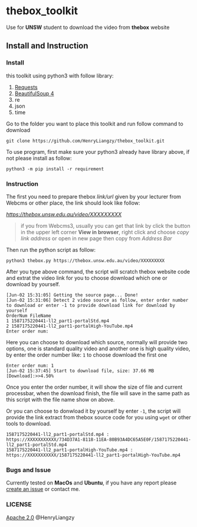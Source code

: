 # thebox_toolkit

Use for **UNSW** student to download the video from **thebox** website

## Install and Instruction

### Install

this toolkit using python3 with follow library:

1. [Requests](https://requests.readthedocs.io/)
2. [BeautifulSoup 4](https://beautifulsoup.readthedocs.io)
3. re
4. json
5. time

Go to the folder you want to place this toolkit and run follow command to download

```(bash)
git clone https://github.com/HenryLiangzy/thebox_toolkit.git
```

To use program, first make sure your python3 already have library above, if not please install as follow:

```(bash)
python3 -m pip install -r requirement
```

### Instruction

The first you need to prepare thebox *link/url* given by your lecturer from Webcms or other place, the link should look like follow:

*<https://thebox.unsw.edu.au/video/XXXXXXXXX>*

> if you from Webcms3, usually you can get that link by click the button in the upper left corner **View in browser**, right click and choose *copy link address* or open in new page then copy from *Address Bar*

Then run the python script as follow:

```(bash)
python3 thebox.py https://thebox.unsw.edu.au/video/XXXXXXXXX
```

After you type above command, the script will scratch thebox website code and extrat the video link for you to choose download which one or download by yourself.

```(bash)
[Jun-02 15:31:05] Getting the source page... Done!
[Jun-02 15:31:06] Detect 2 video source as follow, enter order number to download or enter -1 to provide download link for download by yourself
OrderNum FileName
1 1587175220441-ll2_part1-portalStd.mp4
2 1587175220441-ll2_part1-portalHigh-YouTube.mp4
Enter order num:
```

Here you can choose to download which source, normally will provide two options, one is standard quality video and another one is high quality video, by enter the order number like: `1` to choose download the first one

```(bash)
Enter order num: 1
[Jun-02 15:37:45] Start to download file, size: 37.66 MB
[Download]:>>4.50%
```

Once you enter the order number, it will show the size of file and current processbar, when the download finish, the file will save in the same path as this script with the file name show on above.

Or you can choose to donwload it by yourself by enter `-1`, the script will provide the link extract from thebox source code for you using `wget` or other tools to download.

```(bash)
1587175220441-ll2_part1-portalStd.mp4 :         https://XXXXXXXXXXX/734D37A1-8118-11EA-80B93A4DC65A5E0F/1587175220441-ll2_part1-portalStd.mp4
1587175220441-ll2_part1-portalHigh-YouTube.mp4 :         https://XXXXXXXXXXX/1587175220441-ll2_part1-portalHigh-YouTube.mp4
```

### Bugs and Issue

Currently tested on **MacOs** and **Ubuntu**, if you have any report please [create an issue](https://github.com/HenryLiangzy/thebox_toolkit/issues/new/choose) or contact me.

### LICENSE

[Apache 2.0](https://github.com/HenryLiangzy/thebox_toolkit/blob/master/LICENSE) @HenryLiangzy

